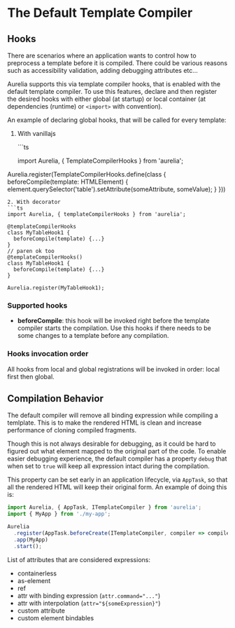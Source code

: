 # The Default Template Compiler

## Hooks

There are scenarios where an application wants to control how to preprocess a template before it is compiled. There could be various reasons such as accessibility validation, adding debugging attributes etc...

Aurelia supports this via template compiler hooks, that is enabled with the default template compiler. To use this features, declare and then register the desired hooks with either global \(at startup\) or local container \(at dependencies \(runtime\) or `<import>` with convention\).

An example of declaring global hooks, that will be called for every template:

1. With vanillajs

   \`\`\`ts

   import Aurelia, { TemplateCompilerHooks } from 'aurelia';

Aurelia.register\(TemplateCompilerHooks.define\(class { beforeCompile\(template: HTMLElement\) { element.querySelector\('table'\).setAttribute\(someAttribute, someValue\); } }\)\)

```text
2. With decorator
```ts
import Aurelia, { templateCompilerHooks } from 'aurelia';

@templateCompilerHooks
class MyTableHook1 {
  beforeCompile(template) {...}
}
// paren ok too
@templateCompilerHooks()
class MyTableHook1 {
  beforeCompile(template) {...}
}

Aurelia.register(MyTableHook1);
```

### Supported hooks

* **beforeCompile**: this hook will be invoked right before the template compiler starts the compilation. Use this hooks if there needs to be some changes to a template before any compilation.

### Hooks invocation order

All hooks from local and global registrations will be invoked in order: local first then global.

## Compilation Behavior

The default compiler will remove all binding expression while compiling a temlplate. This is to make the rendered HTML is clean and increase performance of cloning compiled fragments.

Though this is not always desirable for debugging, as it could be hard to figured out what element mapped to the original part of the code. To enable easier debugging experience, the default compiler has a property `debug` that when set to `true` will keep all expression intact during the compilation.

This property can be set early in an application lifecycle, via `AppTask`, so that all the rendered HTML will keep their original form. An example of doing this is:

```ts
import Aurelia, { AppTask, ITemplateCompiler } from 'aurelia';
import { MyApp } from './my-app';

Aurelia
  .register(AppTask.beforeCreate(ITemplateCompiler, compiler => compiler.debug = true))
  .app(MyApp)
  .start();
```

List of attributes that are considered expressions:
- containerless
- as-element
- ref
- attr with binding expression (`attr.command="..."`)
- attr with interpolation (`attr="${someExpression}"`)
- custom attribute
- custom element bindables
